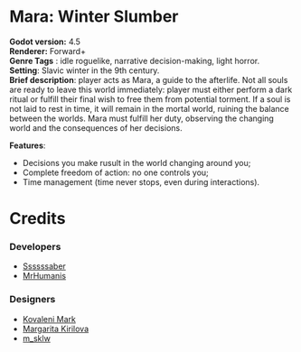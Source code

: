 # Mara: Winter Slumber

**Godot version:** 4.5 <br>
**Renderer:** Forward+ <br>
**Genre Tags** : idle roguelike, narrative decision-making, light horror.<br>
**Setting**: Slavic winter in the 9th century. <br>
**Brief description**: player acts as Mara, a guide to the afterlife. Not all souls are ready to leave this world immediately: player must either perform a dark ritual or fulfill their final wish to free them from potential torment. If a soul is not laid to rest in time, it will remain in the mortal world, ruining the balance between the worlds. Mara must fulfill her duty, observing the changing world and the consequences of her decisions.<br>

**Features**:
- Decisions you make rusult in the world changing around you;
- Complete freedom of action: no one controls you;
- Time management (time never stops, even during interactions).

# Credits
### Developers
- [Ssssssaber](https://github.com/Ssssssaber/portfolio/blob/master/README.md)
- [MrHumanis](https://github.com/MrHumanis/portfolio/blob/main/README.md)

### Designers
- [Kovaleni Mark](https://www.artstation.com/lyad32)
- [Margarita Kirilova](https://www.artstation.com/mvkart)
- [m_sklw](https://www.artstation.com/msklw)